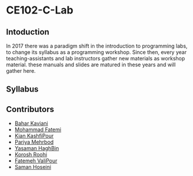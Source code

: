 # CE102-C-Lab

## Intoduction

In 2017 there was a paradigm shift in the introduction to programming labs, to change its syllabus as a programming workshop.
Since then, every year teaching-assistants and lab instructors gather new materials as workshop material.
these manuals and slides are matured in these years and will gather here.

## Syllabus

## Contributors
- [Bahar Kaviani](https://github.com/baharkaviani)
- [Mohammad Fatemi](https://github.com/smf8)
- [Kian KashfiPour](https://github.com/kian79)
- [Pariya Mehrbod](https://github.com/pariyamd)
- [Yasaman HaghBin](https://github.com/yasamanhbn)
- [Korosh Roohi](https://github.com/KoroshRH)
- [Fatemeh ValiPour](https://github.com/fatemehvalipour)
- [Saman Hoseini](https://github.com/saman2000hoseini)

